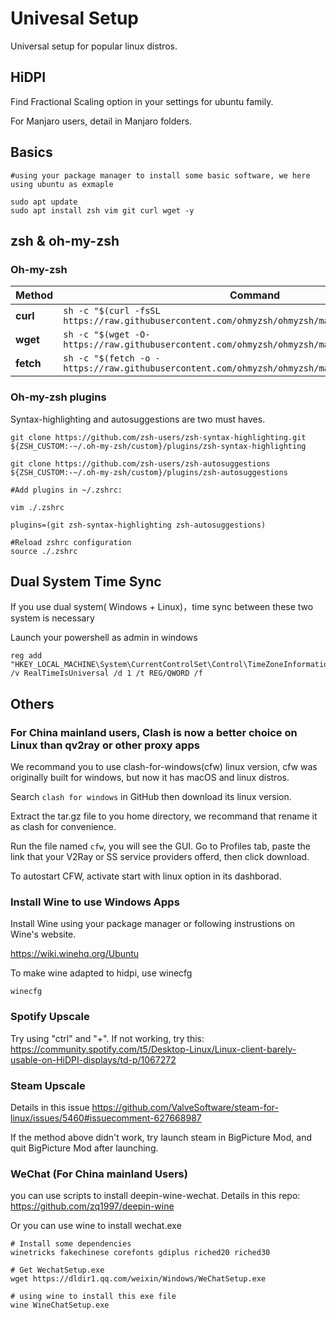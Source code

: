 # Univesal Setup

Universal setup for popular linux distros.

## HiDPI
Find Fractional Scaling option in your settings for ubuntu family.

For Manjaro users, detail in Manjaro folders.

## Basics
```shell
#using your package manager to install some basic software, we here using ubuntu as exmaple

sudo apt update
sudo apt install zsh vim git curl wget -y
```

## zsh & oh-my-zsh

### Oh-my-zsh

| Method    | Command                                                      |
| --------- | ------------------------------------------------------------ |
| **curl**  | `sh -c "$(curl -fsSL https://raw.githubusercontent.com/ohmyzsh/ohmyzsh/master/tools/install.sh)"` |
| **wget**  | `sh -c "$(wget -O- https://raw.githubusercontent.com/ohmyzsh/ohmyzsh/master/tools/install.sh)"` |
| **fetch** | `sh -c "$(fetch -o - https://raw.githubusercontent.com/ohmyzsh/ohmyzsh/master/tools/install.sh)"` |



### Oh-my-zsh plugins

Syntax-highlighting and autosuggestions are two must haves.


``` shell
git clone https://github.com/zsh-users/zsh-syntax-highlighting.git ${ZSH_CUSTOM:-~/.oh-my-zsh/custom}/plugins/zsh-syntax-highlighting

git clone https://github.com/zsh-users/zsh-autosuggestions ${ZSH_CUSTOM:-~/.oh-my-zsh/custom}/plugins/zsh-autosuggestions

#Add plugins in ~/.zshrc:

vim ./.zshrc

plugins=(git zsh-syntax-highlighting zsh-autosuggestions)

#Reload zshrc configuration
source ./.zshrc

```


## Dual System Time Sync

If you use dual system( Windows + Linux)，time sync between these two system is necessary


Launch your powershell as admin in windows

```
reg add "HKEY_LOCAL_MACHINE\System\CurrentControlSet\Control\TimeZoneInformation" /v RealTimeIsUniversal /d 1 /t REG/QWORD /f 
```

## Others

### For China mainland users, Clash is now a better choice on Linux than qv2ray or other proxy apps
We recommand you to use clash-for-windows(cfw) linux version, cfw was originally built for windows, but now it has macOS and linux distros.

Search `clash for windows` in GitHub then download its linux version.

Extract the tar.gz file to you home directory, we recommand that rename it as clash for convenience.

Run the file named `cfw`, you will see the GUI. Go to Profiles tab, paste the link that your V2Ray or SS service providers offerd, then click download.

To autostart CFW, activate start with linux option in its dashborad.



### Install Wine to use Windows Apps

Install Wine using your package manager or following instrustions on Wine's website.

https://wiki.winehq.org/Ubuntu

To make wine adapted to hidpi, use winecfg
```shell
winecfg
```


### Spotify Upscale
Try using "ctrl" and "+". If not working, try this: https://community.spotify.com/t5/Desktop-Linux/Linux-client-barely-usable-on-HiDPI-displays/td-p/1067272

### Steam Upscale
Details in this issue
https://github.com/ValveSoftware/steam-for-linux/issues/5460#issuecomment-627668987

If the method above didn't work, try launch steam in BigPicture Mod, and quit BigPicture Mod after launching.



###
### WeChat (For China mainland Users)
you can use scripts to install deepin-wine-wechat. Details in this repo:
https://github.com/zq1997/deepin-wine

Or you can use wine to install wechat.exe
```
# Install some dependencies
winetricks fakechinese corefonts gdiplus riched20 riched30

# Get WechatSetup.exe
wget https://dldir1.qq.com/weixin/Windows/WeChatSetup.exe

# using wine to install this exe file
wine WineChatSetup.exe
```


